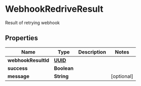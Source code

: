 

# WebhookRedriveResult

Result of retrying webhook
## Properties

Name | Type | Description | Notes
------------ | ------------- | ------------- | -------------
**webhookResultId** | [**UUID**](UUID) |  | 
**success** | **Boolean** |  | 
**message** | **String** |  |  [optional]



